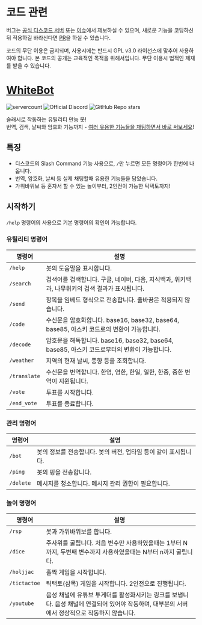 # 코드 관련
버그는 [공식 디스코드 서버](https://github.com/dev-White-team/WhiteBot#%EA%B3%B5%EC%8B%9D-%EB%94%94%EC%8A%A4%EC%BD%94%EB%93%9C-%EC%84%9C%EB%B2%84) 또는 [이슈](https://github.com/dev-White-team/WhiteBot/issues)에서 제보하실 수 있으며, 새로운 기능을 코딩하신 뒤 적용하길 바라신다면 [PR](https://github.com/dev-White-team/WhiteBot/pulls)을 하실 수 있습니다.

코드의 무단 이용은 금지되며, 사용시에는 반드시 GPL v3.0 라이선스에 맞추어 사용하여야 합니다. 본 코드의 공개는 교육적인 목적을 위해서입니다. 무단 이용시 법적인 제재를 받을 수 있습니다.

# [WhiteBot](https://discord.com/oauth2/authorize?client_id=782777035898617886&permissions=8&scope=bot%20applications.commands)
![servercount](https://koreanbots.dev/api/widget/bots/servers/782777035898617886.svg?icon=true&scale=1&style=classic) ![Official Discord](https://img.shields.io/discord/795837553684774933?color=7289DA&label=Official%20Discord%20Server&logo=discord&logoColor=7289DA&link=https://discord.gg/aebSVBgzuG) ![GitHub Repo stars](https://img.shields.io/github/stars/dev-White-team/WhiteBot?style=social)

슬래시로 작동하는 유틸리티 만능 봇!\
번역, 검색, 날씨와 암호화 기능까지 - [여러 유용한 기능들을 채팅하면서 바로 써보세요](https://discord.com/oauth2/authorize?client_id=782777035898617886&permissions=8&scope=bot%20applications.commands)!

## 특징
- 디스코드의 Slash Command 기능 사용으로, `/`만 누르면 모든 명령어가 한번에 나옵니다.
- 번역, 암호화, 날씨 등 실제 채팅할때 유용한 기능들을 담았습니다.
- 가위바위보 등 혼자서 할 수 있는 놀이부터, 2인전이 가능한 틱택토까지!

## 시작하기
`/help` 명령어의 사용으로 기본 명령어의 확인이 가능합니다.

### 유틸리티 명령어

|명령어|설명|
|---|---|
|`/help`|봇의 도움말을 표시합니다.|
|`/search`|검색어를 검색합니다. 구글, 네이버, 다음, 지식백과, 위키백과, 나무위키의 검색 결과가 표시됩니다.|
|`/send`|항목을 임베드 형식으로 전송합니다. 줄바꿈은 적용되지 않습니다.|
|`/code`|수신문을 암호화합니다. base16, base32, base64, base85, 아스키 코드로의 변환이 가능합니다.|
|`/decode`|암호문을 해독합니다. base16, base32, base64, base85, 아스키 코드로부터의 변환이 가능합니다.|
|`/weather`|지역의 현재 날씨, 풍향 등을 조회합니다.|
|`/translate`|수신문을 번역합니다. 한영, 영한, 한일, 일한, 한중, 중한 번역이 지원됩니다.|
|`/vote`|투표를 시작합니다.|
|`/end_vote`|투표를 종료합니다.|

### 관리 명령어

|명령어|설명|
|---|---|
|`/bot`|봇의 정보를 전송합니다. 봇의 버전, 업타임 등이 같이 표시됩니다.|
|`/ping`|봇의 핑을 전송합니다.|
|`/delete`|메시지를 청소합니다. 메시지 관리 권한이 필요합니다.|

### 놀이 명령어

|명령어|설명|
|---|---|
|`/rsp`|봇과 가위바위보를 합니다.|
|`/dice`|주사위를 굴립니다. 처음 변수만 사용하였을때는 1부터 N까지, 두번째 변수까지 사용하였을때는 N부터 n까지 굴립니다.|
|`/holjjac`|홀짝 게임을 시작합니다.|
|`/tictactoe`|틱택토(삼목) 게임을 시작합니다. 2인전으로 진행됩니다.|
|`/youtube`|음성 채널에 유튜브 투게더를 활성화시키는 링크를 보냅니다. 음성 채널에 연결되어 있어야 작동하며, 대부분의 서버에서 정상적으로 작동하지 않습니다.|